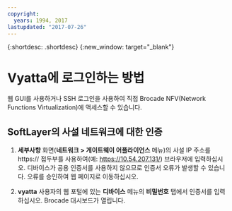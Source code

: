 ```yaml
---
copyright:
  years: 1994, 2017
lastupdated: "2017-07-26"
---
```


{:shortdesc: .shortdesc}
{:new_window: target="_blank"}

# Vyatta에 로그인하는 방법

웹 GUI를 사용하거나 SSH 로그인을 사용하여 직접 Brocade NFV(Network Functions Virtualization)에 액세스할 수 있습니다.

## SoftLayer의 사설 네트워크에 대한 인증

1. **세부사항** 화면(**네트워크 > 게이트웨이 어플라이언스** 메뉴)의 사설 IP 주소를 https:// 접두부를 사용하여(예: https://10.54.207.131/) 브라우저에 입력하십시오. 디바이스가 공용 인증서를 사용하지 않으므로 인증서 오류가 발생할 수 있습니다. 오류를 승인하여 웹 페이지로 이동하십시오.

2. **vyatta** 사용자의 웹 포털에 있는 **디바이스** 메뉴의 **비밀번호** 탭에서 인증서를 입력하십시오. Brocade 대시보드가 열립니다.
